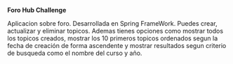 **Foro Hub Challenge**

Aplicacion sobre foro. Desarrollada en Spring FrameWork. Puedes crear, actualizar y eliminar topicos. Ademas tienes opciones como mostrar todos los topicos creados, 
mostrar los 10 primeros topicos ordenados segun la fecha de creación de forma ascendente y mostrar resultados segun criterio de busqueda como el nombre del curso y año.
